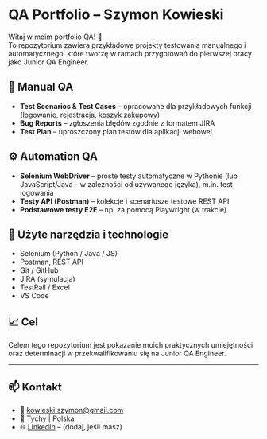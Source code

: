 # QA Portfolio – Szymon Kowieski

Witaj w moim portfolio QA! 👋  
To repozytorium zawiera przykładowe projekty testowania manualnego i automatycznego, które tworzę w ramach przygotowań do pierwszej pracy jako Junior QA Engineer.

## 🧪 Manual QA

- **Test Scenarios & Test Cases** – opracowane dla przykładowych funkcji (logowanie, rejestracja, koszyk zakupowy)
- **Bug Reports** – zgłoszenia błędów zgodnie z formatem JIRA
- **Test Plan** – uproszczony plan testów dla aplikacji webowej

## ⚙️ Automation QA

- **Selenium WebDriver** – proste testy automatyczne w Pythonie (lub JavaScript/Java – w zależności od używanego języka), m.in. test logowania
- **Testy API (Postman)** – kolekcje i scenariusze testowe REST API
- **Podstawowe testy E2E** – np. za pomocą Playwright (w trakcie)

## 🧰 Użyte narzędzia i technologie

- Selenium (Python / Java / JS)
- Postman, REST API
- Git / GitHub
- JIRA (symulacja)
- TestRail / Excel
- VS Code

## 📈 Cel

Celem tego repozytorium jest pokazanie moich praktycznych umiejętności oraz determinacji w przekwalifikowaniu się na Junior QA Engineer.

---

## 📫 Kontakt

- 📧 kowieski.szymon@gmail.com  
- 📍 Tychy | Polska  
- 🌐 [LinkedIn](https://linkedin.com/in/tu-dodaj-swoje) – (dodaj, jeśli masz)

